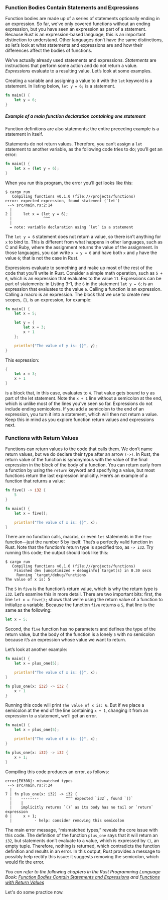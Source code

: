 ### Function Bodies Contain Statements and Expressions

Function bodies are made up of a series of statements optionally ending in an expression. So far, we’ve only covered functions without an ending expression, but you have seen an expression as part of a statement. Because Rust is an expression-based language, this is an important distinction to understand. Other languages don’t have the same distinctions, so let’s look at what statements and expressions are and how their differences affect the bodies of functions.

We’ve actually already used statements and expressions. _Statements_ are instructions that perform some action and do not return a value. _Expressions_ evaluate to a resulting value. Let’s look at some examples.

Creating a variable and assigning a value to it with the `let` keyword is a statement. In listing below, `let y = 6;` is a statement.

```rust
fn main() {
    let y = 6;
}
```
##### Example of a main function declaration containing one statement

Function definitions are also statements; the entire preceding example is a statement in itself.

Statements do not return values. Therefore, you can’t assign a `let` statement to another variable, as the following code tries to do; you’ll get an error:

```rust
fn main() {
    let x = (let y = 6);
}
```

When you run this program, the error you’ll get looks like this:

```text
$ cargo run
   Compiling functions v0.1.0 (file:///projects/functions)
error: expected expression, found statement (`let`)
 --> src/main.rs:2:14
  |
2 |     let x = (let y = 6);
  |              ^^^
  |
  = note: variable declaration using `let` is a statement
```

The `let y = 6` statement does not return a value, so there isn’t anything for `x` to bind to. This is different from what happens in other languages, such as C and Ruby, where the assignment returns the value of the assignment. In those languages, you can write `x = y = 6` and have both `x` and `y` have the value `6`; that is not the case in Rust.

Expressions evaluate to something and make up most of the rest of the code that you’ll write in Rust. Consider a simple math operation, such as `5 + 6`, which is an expression that evaluates to the value `11`. Expressions can be part of statements: in Listing 3-1, the `6` in the statement `let y = 6`; is an expression that evaluates to the value `6`. Calling a function is an expression. Calling a macro is an expression. The block that we use to create new scopes, `{}`, is an expression, for example:

```rust
fn main() {
    let x = 5;

    let y = {
        let x = 3;
        x + 1
    };

    println!("The value of y is: {}", y);
}
```

This expression:

```rust
{
    let x = 3;
    x + 1
}
```

is a block that, in this case, evaluates to `4`. That value gets bound to y as part of the let statement. Note the `x + 1` line without a semicolon at the end, which is unlike most of the lines you’ve seen so far. Expressions do not include ending semicolons. If you add a semicolon to the end of an expression, you turn it into a statement, which will then not return a value. Keep this in mind as you explore function return values and expressions next.

### Functions with Return Values

Functions can return values to the code that calls them. We don’t name return values, but we do declare their type after an arrow `(->)`. In Rust, the return value of the function is synonymous with the value of the final expression in the block of the body of a function. You can return early from a function by using the `return` keyword and specifying a value, but most functions return the last expression implicitly. Here’s an example of a function that returns a value:

```rust
fn five() -> i32 {
    5
}

fn main() {
    let x = five();

    println!("The value of x is: {}", x);
}
```

There are no function calls, macros, or even `let` statements in the `five` function—just the number 5 by itself. That’s a perfectly valid function in Rust. Note that the function’s return type is specified too, as `-> i32`. Try running this code; the output should look like this:

```text
$ cargo run
   Compiling functions v0.1.0 (file:///projects/functions)
    Finished dev [unoptimized + debuginfo] target(s) in 0.30 secs
     Running `target/debug/functions`
The value of x is: 5
```

The `5` in `five` is the function’s return value, which is why the return type is `i32`. Let’s examine this in more detail. There are two important bits: first, the line `let x = five();` shows that we’re using the return value of a function to initialize a variable. Because the function `five` returns a `5`, that line is the same as the following:

```rust
let x = 5;
```

Second, the `five` function has no parameters and defines the type of the return value, but the body of the function is a lonely `5` with no semicolon because it’s an expression whose value we want to return.

Let’s look at another example:

```rust
fn main() {
    let x = plus_one(5);

    println!("The value of x is: {}", x);
}

fn plus_one(x: i32) -> i32 {
    x + 1
}
```

Running this code will print `The value of x is: 6`. But if we place a semicolon at the end of the line containing `x + 1`, changing it from an expression to a statement, we’ll get an error.

```rust
fn main() {
    let x = plus_one(5);

    println!("The value of x is: {}", x);
}

fn plus_one(x: i32) -> i32 {
    x + 1;
}
```

Compiling this code produces an error, as follows:

```text
error[E0308]: mismatched types
 --> src/main.rs:7:24
  |
7 | fn plus_one(x: i32) -> i32 {
  |    --------            ^^^ expected `i32`, found `()`
  |    |
  |    implicitly returns `()` as its body has no tail or `return` expression
8 |     x + 1;
  |          - help: consider removing this semicolon
```

The main error message, “mismatched types,” reveals the core issue with this code. The definition of the function `plus_one` says that it will return an `i32`, but statements don’t evaluate to a value, which is expressed by `()`, an empty tuple. Therefore, nothing is returned, which contradicts the function definition and results in an error. In this output, Rust provides a message to possibly help rectify this issue: it suggests removing the semicolon, which would fix the error.

_You can refer to the following chapters in the Rust Programming Language Book: [Function Bodies Contain Statements and Expressions](https://doc.rust-lang.org/stable/book/ch03-03-how-functions-work.html#function-bodies-contain-statements-and-expressions) and [Functions with Return Values](https://doc.rust-lang.org/stable/book/ch03-03-how-functions-work.html#functions-with-return-values)_

Let's do some practice now.